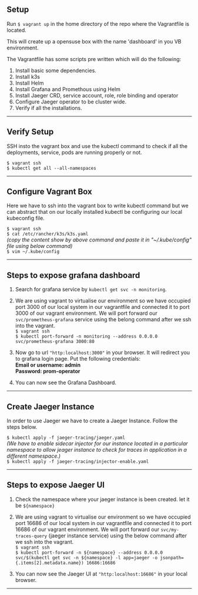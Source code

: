 ## Setup

Run ```$ vagrant up``` in the home directory of the repo where the Vagrantfile is located.

This will create up a opensuse box with the name 'dashboard' in you VB environment. 

The Vagrantfile has some scripts pre written which will do the following:
1) Install basic some dependencies.
2) Install k3s
3) Install Helm
4) Install Grafana and Promethous using Helm
5) Install Jaeger CRD, service account, role, role binding and operator
6) Configure Jaeger operator to be cluster wide.
7) Verify if all the installations.

***

## Verify Setup

SSH insto the vagrant box and use the kubectl command to check if all the deployments, service, pods are running properly or not.

```$ vagrant ssh```  \
```$ kubectl get all --all-namespaces```

***

## Configure Vagrant Box

Here we have to ssh into the vagrant box to write kubectl command but we can abstract that on our locally installed kubectl be configuring our local kubeconfig file.

```$ vagrant ssh``` \
```$ cat /etc/rancher/k3s/k3s.yaml``` \
*(copy the content show by above command and paste it in "~/.kube/config" file using below command)* \
```$ vim ~/.kube/config``` 

***

## Steps to expose grafana dashboard

1) Search for grafana service by ```kubectl get svc -n monitoring```.

2) We are using vagrant to virtualise our environment so we have occupied port 3000 of our local system in our vagrantfile and connected it to port 3000 of our vagrant environment. We will port forward our ```svc/prometheus-grafana``` service using the belong command after we ssh into the vagrant. \
```$ vagrant ssh``` \
```$ kubectl port-forward -n monitoring --address 0.0.0.0 svc/prometheus-grafana 3000:80``` 

3) Now go to url ```"http:localhost:3000"``` in your browser. It will redirect you to grafana login page. Put the following credentials: \
**Email or username: admin** <br /> **Password: prom-operator**

4) You can now see the Grafana Dashboard.

***

## Create Jaeger Instance

In order to use Jaeger we have to create a Jaeger Instance. Follow the steps below.<br />

```$ kubectl apply -f jaeger-tracing/jaeger.yaml``` <br />
*(We have to enable sidecar injector for our instance located in a particular namespace to allow jeager instance to check for traces in application in a different namespace.)*<br />
```$ kubectl apply -f jaeger-tracing/injector-enable.yaml```

***

## Steps to expose Jaeger UI

1) Check the namespace where your jaeger instance is been created. let it be ```${namespace}```

2) We are using vagrant to virtualise our environment so we have occupied port 16686 of our local system in our vagrantfile and connected it to port 16686 of our vagrant environment. We will port forward our ```svc/my-traces-query``` (jaeger instance service) using the below command after we ssh into the vagrant. \
```$ vagrant ssh``` \
```$ kubectl port-forward -n ${namespace} --address 0.0.0.0 svc/$(kubectl get svc -n ${namespace} -l app=jaeger -o jsonpath={.items[2].metadata.name}) 16686:16686``` 

3) You can now see the Jaeger UI at ```"http:localhost:16686"``` in your local browser.

*** 


